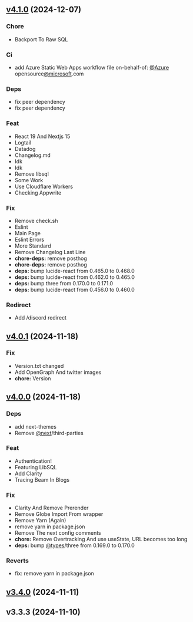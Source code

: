 <a name="v4.1.0"></a>

## [v4.1.0](https://github.com/STEAMer-Academy/steamer-academy.me/compare/v4.0.1...v4.1.0) (2024-12-07)

### Chore

- Backport To Raw SQL

### Ci

- add Azure Static Web Apps workflow file on-behalf-of: [@Azure](https://github.com/Azure) opensource[@microsoft](https://github.com/microsoft).com

### Deps

- fix peer dependency
- fix peer dependency

### Feat

- React 19 And Nextjs 15
- Logtail
- Datadog
- Changelog.md
- Idk
- Idk
- Remove libsql
- Some Work
- Use Cloudflare Workers
- Checking Appwrite

### Fix

- Remove check.sh
- Eslint
- Main Page
- Eslint Errors
- More Standard
- Remove Changelog Last Line
- **chore-deps:** remove posthog
- **chore-deps:** remove posthog
- **deps:** bump lucide-react from 0.465.0 to 0.468.0
- **deps:** bump lucide-react from 0.462.0 to 0.465.0
- **deps:** bump three from 0.170.0 to 0.171.0
- **deps:** bump lucide-react from 0.456.0 to 0.460.0

### Redirect

- Add /discord redirect

<a name="v4.0.1"></a>

## [v4.0.1](https://github.com/STEAMer-Academy/steamer-academy.me/compare/v4.0.0...v4.0.1) (2024-11-18)

### Fix

- Version.txt changed
- Add OpenGraph And twitter images
- **chore:** Version

<a name="v4.0.0"></a>

## [v4.0.0](https://github.com/STEAMer-Academy/steamer-academy.me/compare/v3.4.0...v4.0.0) (2024-11-18)

### Deps

- add next-themes
- Remove [@next](https://github.com/next)/third-parties

### Feat

- Authentication!
- Featuring LibSQL
- Add Clarity
- Tracing Beam In Blogs

### Fix

- Clarity And Remove Prerender
- Remove Globe Import From wrapper
- Remove Yarn (Again)
- remove yarn in package.json
- Remove The next config comments
- **chore:** Remove Overtracking And use useState, URL becomes too long
- **deps:** bump [@types](https://github.com/types)/three from 0.169.0 to 0.170.0

### Reverts

- fix: remove yarn in package.json

<a name="v3.4.0"></a>

## [v3.4.0](https://github.com/STEAMer-Academy/steamer-academy.me/compare/v3.3.3...v3.4.0) (2024-11-11)

<a name="v3.3.3"></a>

## v3.3.3 (2024-11-10)
